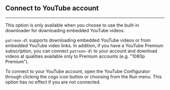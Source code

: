 ## Connect to YouTube account

---

This option is only available when you choose to use the built-in downloader for downloading embedded YouTube videos.

`patreon-dl` supports downloading embedded YouTube videos or from embedded YouTube video links. In addition, if you have a YouTube Premium subscription, you can connect `patreon-dl` to your account and download videos at qualities available only to Premium accounts (e.g. "1080p Premium").

To connect to your YouTube account, open the YouTube Configurator through clicking the cogs icon button or choosing from the Run menu. This option has no effect if you are not connected.
